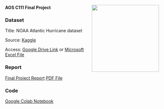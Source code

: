**AOS C111 Final Project** <img align="right" width="220" height="220" src="/assets/IMG/template_logo.png">

### Dataset

Title: NOAA Atlantic Hurricane dataset


Source: [Kaggle](https://www.kaggle.com/datasets/utkarshx27/noaa-atlantic-hurricane-database)

Access: [Google Drive Link](https://drive.google.com/file/d/1OeIU-Jb_QOmrlhyFNE46cF6oE6BTjIY4/view?usp=sharing) or [Microsoft Excel File](/assets/storms.csv)

### Report

[Final Project Report](/project.md)
[PDF File](/assets/Catalano_FinalProjectReport.pdf)

### Code

[Google Colab Notebook](https://colab.research.google.com/drive/1evF4vTVmq0l2szgL2GTCsUIQH87gyF8F?usp=sharing)

